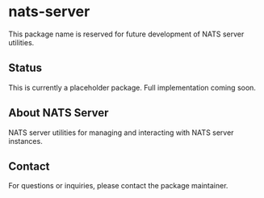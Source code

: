 # nats-server

This package name is reserved for future development of NATS server utilities.

## Status

This is currently a placeholder package. Full implementation coming soon.

## About NATS Server

NATS server utilities for managing and interacting with NATS server instances.

## Contact

For questions or inquiries, please contact the package maintainer.
